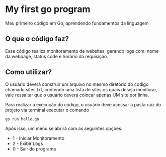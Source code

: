# My first go program
Meu primeiro código em Go, aprendendo fundamentos da linguagem

## O que o código faz?
Esse código realiza monitoramento de websites, gerando logs com: nome da webpage, status code e horario da requisição. 

## Como utilizar?
O usuário deverá construir um arquivo no mesmo diretório do codigo chamado sites.txt, contendo uma lista de sites os quais deseja monitorar, vale ressaltar que o usuário deverá colocar apenas UM site por linha.

Para realizar a execução do código, o usuário deve acessar a pasta raiz do projeto via terminal executar o comando

`go run hello.go`

Após isso, um menu se abrirá com as seguintes opções:

 - 1 - Iniciar Monitoramento
 - 2 - Exibir Logs
 - 0 - Sair do programa
 
  